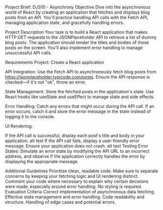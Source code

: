 Project Brief: DJS10 - Asynchrony
Objective
Dive into the asynchronous world of React by creating an application that fetches and displays blog posts from an API. You'll practice handling API calls with the Fetch API, managing application state, and gracefully handling errors.

Project Description
Your task is to build a React application that makes HTTP GET requests to the JSONPlaceholder API to retrieve a list of dummy blog posts. The application should render the titles and bodies of these posts on the screen. You'll also implement error handling to manage unsuccessful API calls.

Requirements
Project: Create a React application

API Integration: Use the Fetch API to asynchronously fetch blog posts from https://jsonplaceholder.typicode.com/posts. Ensure the API response is checked—if it's not "ok", throw an error.

State Management: Store the fetched posts in the application's state. Use React hooks like useState and useEffect to manage state and side effects.

Error Handling: Catch any errors that might occur during the API call. If an error occurs, catch it and store the error message in the state instead of logging it to the console.

UI Rendering:

If the API call is successful, display each post's title and body in your application. alt text
If the API call fails, display a user-friendly error message. Ensure your application does not crash. alt text
Testing Error States: Simulate an error state by modifying the API URL to an incorrect address, and observe if the application correctly handles the error by displaying the appropriate message.

Additional Guidelines
Prioritize clean, readable code. Make sure to separate concerns by keeping your fetching logic and UI rendering distinct.
Comment your code where necessary to explain why certain decisions were made, especially around error handling.
No styling is required.
Evaluation Criteria
Correct implementation of asynchronous data fetching.
Effective state management and error handling.
Code readability and structure.
Handling of edge cases and potential errors.
